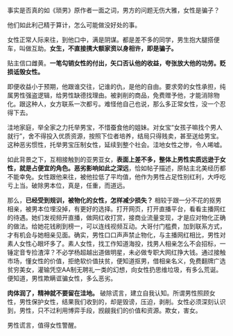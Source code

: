 事实是否真的如《琐男》原作者一面之词，男方的问题无伤大雅，女性是骗子？

他们如此利己精于算计，怎么可能做没好处的事。

女性正常人际来往，到他口中，满是阴谋。都是差不多的同学，男生抱大腿搭便车，叫做互助。**女生，不直接携大额家资以身相许，即是骗子。**

贴主信口雌黄。**一笔勾销女性的付出，矢口否认他的收益，夸张放大他的功劳。贬损诋毁女性。**

即便收益小于预期，他跟谁交往，记谁的仇，是他的自由。要求旁的女性承担，纯属男性强盗逻辑，给男性缺德找理由。被剥削的商品，免费赠予他，才能消除物化。跟这种人，女方联系一次都亏。难怪他自己也说，那么多正常女性，没一个忍得下去。

洼地家庭，举全家之力托举男宝，不惜蚕食他的姐妹。对女宝“女孩子嘛找个男人就行”，舍不得投入优质资源，按照下位者培养，结局只得贱卖，甚至送给男宝。这种恶劣惯性，托举男宝压制女性，延续到整个社会。洼地女性之惨，令人唏嘘。

如此背景之下，互相接触到的亚男亚女，**表面上差不多，整体上男性实质远逊于女性，就是占便宜的角色。恶劣影响如此之深远**，恰如帖子描述，原帖主北美经历都不能幸免。女性跟他来往，被他拉低了平均值，他作为男性占足性别红利，大呼吃亏上当。破除男本位，真是，任重，而道远。

那么，**已经受到规训，被物化的女性，怎样减少损失？** 相较于跟一分不花的抠男相亲，被男本位埋没掉，有更好的选择。打开网页，打开直播平台，看看主播网红的待遇。她们发视频开直播，做网红收打赏，接商业流量变现，才是应对物化正确的做法。给她花钱刷到榜一，可以连线视频互动。大哥付门槛费，加到联系方式，才有机会与她相亲见面。确实，男性口口声声禁止物化，与主播网红相比，男性对素人女性心眼坏多了。素人女性，找工作知道海投，找男人相亲怎么不会招标，一锤定音专捡渣滓？不必学杨超越出道做明星，未必做专职大网红挣大钱。通过接触市场，懂女性的价值，拒绝软价值扶贫，便知道抠男，借相亲名义，免费翻牌广选贫穷美女，灌输凭空AA制无聘礼一类的幻想，向女性扔思维垃圾，有多么荒诞。便知道，男性欺瞒诓骗女性，多么恶劣。

**肉体润了，精神就不要留在洼地。** 破除谎言，建立自我认知。所谓男性照顾女性，男性保护女性，结果我们收到的，却是毁谤，压迫，剥削。女性必须深刻认识到，男性，只不过利用博弈手段，觊觎我们的价值和资源。欺女，害女。

男性谎言，值得女性警醒。
